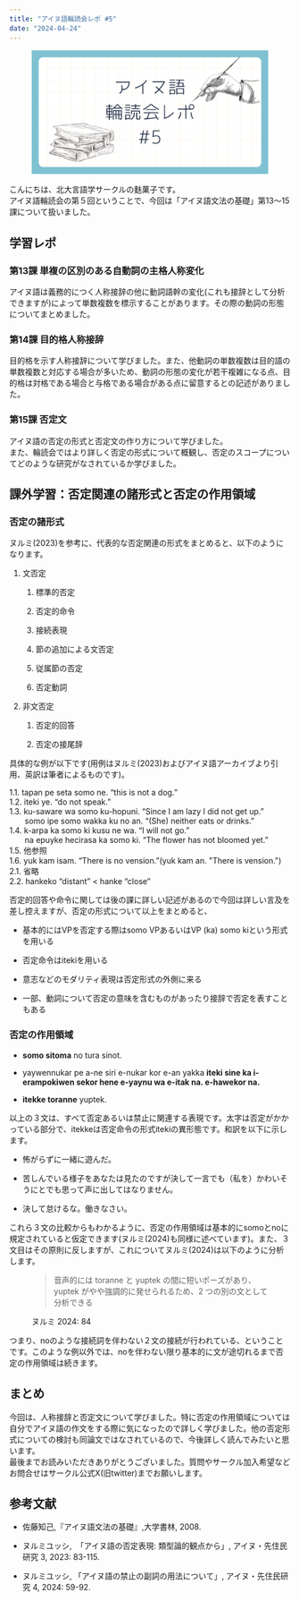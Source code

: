 ```yaml
---
title: "アイヌ語輪読会レポ #5"
date: "2024-04-24"
---
```


<figure>

![](assets/n2de9038d5878_acaa7473987a64a9040fa54d530377c3.png)

</figure>

こんにちは、北大言語学サークルの麩菓子です。  
アイヌ語輪読会の第５回ということで、今回は「アイヌ語文法の基礎」第13〜15課について扱いました。

## 学習レポ

### 第13課 単複の区別のある自動詞の主格人称変化

アイヌ語は義務的につく人称接辞の他に動詞語幹の変化(これも接辞として分析できますが)によって単数複数を標示することがあります。その際の動詞の形態についてまとめました。

### 第14課 目的格人称接辞

目的格を示す人称接辞について学びました。また、他動詞の単数複数は目的語の単数複数と対応する場合が多いため、動詞の形態の変化が若干複雑になる点、目的格は対格である場合と与格である場合がある点に留意するとの記述がありました。

### 第15課 否定文

アイヌ語の否定の形式と否定文の作り方について学びました。  
また、輪読会ではより詳しく否定の形式について概観し、否定のスコープについてどのような研究がなされているか学びました。

## 課外学習：否定関連の諸形式と否定の作用領域

### 否定の諸形式

ヌルミ(2023)を参考に、代表的な否定関連の形式をまとめると、以下のようになります。

1. 文否定
    
    1. 標準的否定
        
    2. 否定的命令
        
    3. 接続表現
        
    4. 節の追加による文否定
        
    5. 従属節の否定
        
    6. 否定動詞
        
2. 非文否定
    
    1. 否定的回答
        
    2. 否定の接尾辞
        

具体的な例が以下です(用例はヌルミ(2023)およびアイヌ語アーカイブより引用、英訳は筆者によるものです)。

1.1. tapan pe seta somo ne. “this is not a dog.”  
1.2. iteki ye. “do not speak.”  
1.3. ku-saware wa somo ku-hopuni. “Since I am lazy I did not get up.”  
       somo ipe somo wakka ku no an. “(She) neither eats or drinks.”  
1.4. k-arpa ka somo ki kusu ne wa. “I will not go.”  
       na epuyke hecirasa ka somo ki. “The flower has not bloomed yet.”  
1.5. 他参照  
1.6. yuk kam isam. “There is no vension.”(yuk kam an. "There is vension.")  
2.1. 省略  
2.2. hankeko “distant” < hanke “close”

否定的回答や命令に関しては後の課に詳しい記述があるので今回は詳しい言及を差し控えますが、否定の形式について以上をまとめると、

- 基本的にはVPを否定する際はsomo VPあるいはVP (ka) somo kiという形式を用いる
    
- 否定命令はitekiを用いる
    
- 意志などのモダリティ表現は否定形式の外側に来る
    
- 一部、動詞について否定の意味を含むものがあったり接辞で否定を表すこともある
    

### 否定の作用領域

- **somo sitoma** no tura sinot.
    
- yaywennukar pe a-ne siri e-nukar kor e-an yakka **iteki sine ka i-erampokiwen sekor hene e-yaynu wa e-itak na. e-hawekor na.**
    
- **itekke toranne** yuptek.
    

以上の３文は、すべて否定あるいは禁止に関連する表現です。太字は否定がかかっている部分で、itekkeは否定命令の形式itekiの異形態です。和訳を以下に示します。

- 怖がらずに一緒に遊んだ。
    
- 苦しんでいる様子をあなたは見たのですが決して一言でも（私を）かわいそうにとでも思って声に出してはなりません。
    
- 決して怠けるな。働きなさい。
    

これら３文の比較からもわかるように、否定の作用領域は基本的にsomoとnoに規定されていると仮定できます(ヌルミ(2024)も同様に述べています)。また、３文目はその原則に反しますが、これについてヌルミ(2024)は以下のように分析します。

<figure>

> 音声的には toranne と yuptek の間に短いポーズがあり、yuptek がやや強調的に発せられるため、2 つの別の文として分析できる

<figcaption>

ヌルミ 2024: 84

</figcaption>



</figure>

つまり、noのような接続詞を伴わない２文の接続が行われている、ということです。このような例以外では、noを伴わない限り基本的に文が途切れるまで否定の作用領域は続きます。

## まとめ

今回は、人称接辞と否定文について学びました。特に否定の作用領域については自分でアイヌ語の作文をする際に気になったので詳しく学びました。他の否定形式についての検討も同論文ではなされているので、今後詳しく読んでみたいと思います。  
最後までお読みいただきありがとうございました。質問やサークル加入希望などお問合せはサークル公式X(旧twitter)までお願いします。

## 参考文献

- 佐藤知己,『アイヌ語文法の基礎』,大学書林, 2008.
    
- ヌルミユッシ,  「アイヌ語の否定表現: 類型論的観点から」, アイヌ・先住民研究 3, 2023: 83-115.
    
- ヌルミユッシ, 「アイヌ語の禁止の副詞の用法について」, アイヌ・先住民研究 4, 2024: 59-92.
